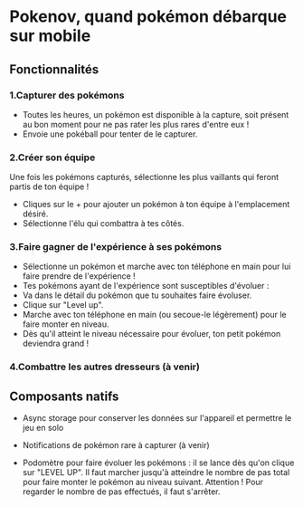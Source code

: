 # Pokenov, quand pokémon débarque sur mobile

## Fonctionnalités

### 1.Capturer des pokémons
* Toutes les heures, un pokémon est disponible à la capture, soit présent au bon moment pour ne pas rater les plus rares d'entre eux !
* Envoie une pokéball pour tenter de le capturer.



### 2.Créer son équipe
Une fois les pokémons capturés, sélectionne les plus vaillants qui feront partis de ton équipe !
* Cliques sur le + pour ajouter un pokémon à ton équipe à l'emplacement désiré.
* Sélectionne l'élu qui combattra à tes côtés.


### 3.Faire gagner de l'expérience à ses pokémons
* Sélectionne un pokémon et marche avec ton téléphone en main pour lui faire prendre de l'expérience !
* Tes pokémons ayant de l'expérience sont susceptibles d'évoluer :
* Va dans le détail du pokémon que tu souhaites faire évoluser.
* Clique sur "Level up".
* Marche avec ton téléphone en main (ou secoue-le légèrement) pour le faire monter en niveau.
* Dès qu'il atteint le niveau nécessaire pour évoluer, ton petit pokémon deviendra grand !


### 4.Combattre les autres dresseurs (à venir)


## Composants natifs
* Async storage pour conserver les données sur l'appareil et permettre le jeu en solo

* Notifications de pokémon rare à capturer (à venir)

* Podomètre pour faire évoluer les pokémons : il se lance dès qu'on clique sur "LEVEL UP". Il faut marcher jusqu'à atteindre le nombre de pas total pour faire monter le pokémon au niveau suivant. Attention ! Pour regarder le nombre de pas effectués, il faut s'arrêter.

